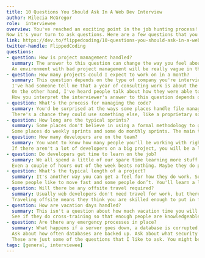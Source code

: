 ```yaml
---
title: 10 Questions You Should Ask In A Web Dev Interview
author: Milecia McGregor
role:  interviewee
overview: You've reached an exciting point in the job hunting process! The interviewer called to set up a date and time, you've practiced all of your answers, and you're ready for any technical questions they could possibly throw at you. So you show up and the interview goes incredibly well.
Now it's your turn to ask questions. Here are a few questions that you should make sure you know the answers to before you leave the interview.
link: https://dev.to/flippedcoding/10-questions-you-should-ask-in-a-web-dev-interview-1c2d?utm_source=counter-interview.dev
twitter-handle: FlippedCoding
questions:
- question: How is project management handled?
  summary: The answer to this question can change the way you feel about a job. A company needs to have good project management processes in place or there will be a lot of confusion. Make sure they can explain how tasks are decided on, who is responsible for handling what tasks, and anything else you can think of.
  An environment with bad project management will be really vague in their description of their processes. A company with good project management should be able to give you a quick overview of who is responsible for what, where you can go to see what tasks are still up, and where you can go with questions.
- question: How many projects could I expect to work on in a month?
  summary: This question depends on the type of company you're interviewing with. If you know that they only work on one project, you could ask how many sprints they do in a month or something similar. The reason you want to ask this question is to get an idea of the average workload you'll be under. There's really no good or bad answer to this question.
  I've had someone tell me that a year of consulting work is about the equivalent of 2 - 3 years of work on a single project. That's because consultants work on multiple projects from different clients and they all have slightly different setups that give you exposure to many kinds of issues in a short amount of time.
  On the other hand, I've heard people talk about how they were able to dive deep into a technology stack when they were on a single project. Because you can focus on one project at a time, you'll be able to learn more advanced techniques in that stack.
  How you interpret the interviewer's answer to this question depends on what you're looking for.
- question: What's the process for managing the code?
  summary: You'd be surprised at the ways some places handle file management. There was one place I knew of that used their email attachments for their file backups! 😖 It's always a good idea to know what tools they use for version control. Find out if they use common tools like GitHub or Azure DevOps.
  There's a chance they could use something else, like a proprietary software, but odds are strong it will be Git-related. Find out if there's any kind of formal code review practice in place, such as approving pull requests. And don't forget to ask about the deploy process! They might have automated pipelines in place or they might not.
- question: How long are the typical sprints?
  summary: Some places don't believe in using a formal methodology to get work done and that's fine as long as they have something in place. They will have a particular way they want you to move through the task list and there is going to be some kind of time limit placed on it. That's what you're trying to find out with this question.
  Some places do weekly sprints and some do monthly sprints. The main thing you want to know is how many tasks are they expecting you to get finish within a certain timeframe. Knowing how long the sprints are will give you a good idea of the pace of the job. Shorter sprints mean you'll be cranking out code pretty fast, but longer sprints can leave you with nothing to do. 🤷‍
- question: How many developers are on the team?
  summary: You want to know how many people you'll be working with right? The size of the development team will tell you a lot. You'll be able to tell if there will be mentoring opportunities or if you will be expected to get up to speed with little help. It's just a numbers thing.
  If there aren't a lot of developers on a big project, you will be a lot more focused on getting the job done. If you're on a larger team of developers, you'll probably have a chance to learn from them and to play with different tasks. Just don't think it reflects the quality of the developers. Big teams can do less efficient work than small teams.
- question: Do developers get time to learn on the job?
  summary: We all spend a little of our spare time learning more stuff than we need to know for work. A lot of companies are starting to realize that it's a good idea to offer employees a bit of time to learn on the job. It's one of those little perks that tells you how much they are willing to invest in your growth.
  Even a couple of hours out of the week beats nothing. Maybe they do peer programming or they have training sessions from time to time. They might even have a subscription to one of the online sites that do training.
- question: What's the typical length of a project?
  summary: It's another way you can get a feel for how they do work. Some projects are only a few weeks and some are a few years. This is another question that doesn't have a good or bad answer. The main thing they should be able to explain is why the projects are a certain length.
  Some people like to move fast and some people don’t. You'll learn a little about the business side of things through this question because that's what typically decides the budget for the projects.
- question: Will there be any offsite travel required?
  summary: Usually web developers don't need travel for work, but there's a chance you might. Some places will contract you out to other locations and it's good to know that before you accept an offer. This is another one of those questions to get a feel for the environment at that company.
  Traveling offsite means they think you are skilled enough to put in front of clients, but it could mean that you get shipped out at anytime.
- question: How are vacation days handled?
  summary: This isn't a question about how much vacation time you will get, it's more about how business will function without you. Some development departments have one person that knows everything and when they are out, everyone prays nothing bad happens. That's also the time bad things seem to happen.
  See if they do cross-training so that enough people are knowledgeable on the work that you could take an uninterrupted vacation. Which leads into the next question.
- question: Are there any emergency processes in place?
  summary: What happens if a server goes down, a database is corrupted, or the application gets hacked? They should have some kind of emergency processes ready for those scenarios. You shouldn't have to worry about the business going into a state of full blown panic because they don't know what to do. (you should worry for other reasons)
  Ask about how often databases are backed up. Ask about what security measures they have in place. Their answers to these questions will really help you figure out how far out they've thought about the project(s).
  These are just some of the questions that I like to ask. You might be looking for something completely different in a job and have a different set of questions. Do you want to share them in the comments? 🙂
tags: [general, interviewee]
---
```

